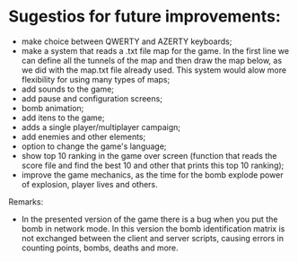# Sugestios for future improvements:

- make choice between QWERTY and AZERTY keyboards;
- make a system that reads a .txt file map for the game. In the first line we can define all the tunnels of the map and then draw the map below, as we did with the map.txt file already used. This system would alow more flexibility for using many types of maps;
- add sounds to the game;
- add pause and configuration screens;
- bomb animation;
- add itens to the game;
- adds a single player/multiplayer campaign;
- add enemies and other elements;
- option to change the game's language;
- show top 10 ranking in the game over screen (function that reads the score file and find the best 10 and other that prints this top 10 ranking);
- improve the game mechanics, as the time for the bomb explode power of explosion, player lives and others.

Remarks:

- In the presented version of the game there is a bug when you put the bomb in network mode. In this version the bomb identification matrix is not exchanged between the client and server scripts, causing errors in counting points, bombs, deaths and more.